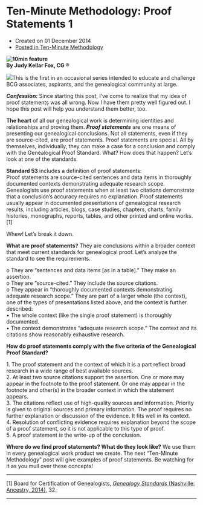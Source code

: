 #  Ten-Minute Methodology: Proof Statements 1 

  * Created on 01 December 2014
  * [Posted in Ten-Minute Methodology](https://bcgcertification.org/springboard/ten-minute-methodology)

**![10min feature](https://bcgcertification.org/images/springboard/10min-feature.jpg)  
By Judy Kellar Fox, CG ®**  
  
![](https://bcgcertification.org/images/springboard/IMG_2457.jpg)This is the first in an occasional series intended to educate and challenge BCG associates, aspirants, and the genealogical community at large.  
  
  
***Confession:*** Since starting this post, I’ve come to realize that my idea of proof statements was all wrong. Now I have them pretty well figured out. I hope this post will help you understand them better, too.  
  
**The heart** of all our genealogical work is determining identities and relationships and proving them. ***Proof statements*** are one means of presenting our genealogical conclusions. Not all statements, even if they are source-cited, are proof statements. Proof statements are special. All by themselves, individually, they can make a case for a conclusion and comply with the Genealogical Proof Standard. What? How does that happen? Let’s look at one of the standards.  
  
**Standard 53** includes a definition of proof statements:  
Proof statements are source-cited sentences and data items in thoroughly documented contexts demonstrating adequate research scope. Genealogists use proof statements when at least two citations demonstrate that a conclusion’s accuracy requires no explanation. Proof statements usually appear in documented presentations of genealogical research results, including articles, blogs, case studies, chapters, charts, family histories, monographs, reports, tables, and other printed and online works. [1]  
  
Whew! Let’s break it down.  
  
**What are proof statements?** They are conclusions within a broader context that meet current standards for genealogical proof. Let’s analyze the standard to see the requirements.

  
o They are “sentences and data items [as in a table].” They make an assertion.  
o They are “source-cited.” They include the source citations.  
o They appear in “thoroughly documented contexts demonstrating adequate research scope.” They are part of a larger whole (the context), one of the types of presentations listed above, and the context is further described:  
• The whole context (like the single proof statement) is thoroughly documented.  
• The context demonstrates “adequate research scope.” The context and its citations show reasonably exhaustive research.

  
**How do proof statements comply with the five criteria of the Genealogical Proof Standard?**

  
1\. The proof statement and the context of which it is a part reflect broad research in a wide range of best available sources.  
2\. At least two source citations support the assertion. One or more may appear in the footnote to the proof statement. Or one may appear in the footnote and other(s) in the broader context in which the statement appears.  
3\. The citations reflect use of high-quality sources and information. Priority is given to original sources and primary information. The proof requires no further explanation or discussion of the evidence. It fits well in its context.  
4\. Resolution of conflicting evidence requires explanation beyond the scope of a proof statement, so it is not applicable to this type of proof.  
5\. A proof statement *is* the write-up of the conclusion.

  
**Where do we find proof statements? What do they look like?** We use them in every genealogical work product we create. The next “Ten-Minute Methodology” post will give examples of proof statements. Be watching for it as you mull over these concepts!  
  

* * *

  
  
[1] Board for Certification of Genealogists, [ *Genealogy Standards* (Nashville: Ancestry, 2014)](https://www.amazon.com/Genealogy-Fiftieth-Anniversary-Certification-Genealogists/dp/1630260185/), 32.  
  

* * *
